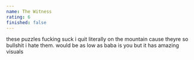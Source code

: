 ```yaml
---
name: The Witness
rating: 6
finished: false
---
```


these puzzles fucking suck i quit literally on the mountain cause theyre so bullshit i hate them. would be as low as baba is you but it has amazing visuals
